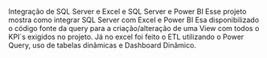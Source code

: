 Integração de SQL Server e Excel e SQL Server e Power BI
Esse projeto mostra como integrar SQL Server com Excel e Power BI
Esa disponibilizado o código fonte da query para a criação/alteração de uma View com todos o KPI´s exigidos no projeto.
Já no excel foi feito o ETL utilizando o Power Query, uso de tabelas dinâmicas e Dashboard Dinâmico.

